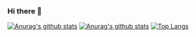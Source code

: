 ### Hi there 👋

<!--
**jarodlee/jarodlee** is a ✨ _special_ ✨ repository because its `README.md` (this file) appears on your GitHub profile.

Here are some ideas to get you started:

- 🔭 I’m currently working on ...
- 🌱 I’m currently learning ...
- 👯 I’m looking to collaborate on ...
- 🤔 I’m looking for help with ...
- 💬 Ask me about ...
- 📫 How to reach me: ...
- 😄 Pronouns: ...
- ⚡ Fun fact: ...
-->

[![Anurag's github stats](https://github-readme-stats.vercel.app/api?username=jarodlee)](https://git.aqde.net)
[![Anurag's github stats](https://github-readme-stats.vercel.app/api?username=ghtxx)](https://i.ghtxx.cn)
[![Top Langs](https://github-readme-stats.vercel.app/api/top-langs/?username=jarodlee)](https://mail.aqde.net)
